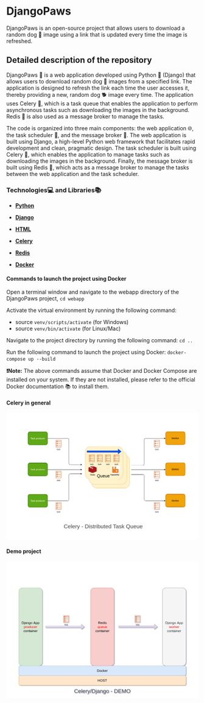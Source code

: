 # DjangoPaws

DjangoPaws is an open-source project that allows users to download a random dog 🐶 image using a link that is updated every time the image is refreshed.

## Detailed description of the repository

DjangoPaws 🐾 is a web application developed using Python 🐍 (Django) that allows users to download random dog 🐶 images from a specified link. The application is designed to refresh the link each time the user accesses it, thereby providing a new, random dog 🐕 image every time. The application uses Celery 🌿, which is a task queue that enables the application to perform asynchronous tasks such as downloading the images in the background. Redis 🚀 is also used as a message broker to manage the tasks.

The code is organized into three main components: the web application 🌐, the task scheduler 📆, and the message broker 📨. The web application is built using Django, a high-level Python web framework that facilitates rapid development and clean, pragmatic design. The task scheduler is built using Celery 🌿, which enables the application to manage tasks such as downloading the images in the background. Finally, the message broker is built using Redis 🚀, which acts as a message broker to manage the tasks between the web application and the task scheduler.

### Technologies💻 and Libraries📚

- **[Python](https://docs.python.org/3/)**

- **[Django](https://docs.djangoproject.com/en/3.2/)**

- **[HTML](https://developer.mozilla.org/en-US/docs/Web/HTML)**

- **[Celery](https://docs.celeryq.dev/en/stable/)**

- **[Redis](https://redis.io/)**

- **[Docker](https://www.docker.com/)**

#### Commands to launch the project using Docker

Open a terminal window and navigate to the webapp directory of the DjangoPaws project, `cd webapp`

Activate the virtual environment by running the following command:

- source `venv/scripts/activate` (for Windows)
- source `venv/bin/activate` (for Linux/Mac)

Navigate to the project directory by running the following command:
`cd ..`

Run the following command to launch the project using Docker:
`docker-compose up --build`

**❗️Note:** The above commands assume that Docker and Docker Compose are installed on your system. If they are not installed, please refer to the official Docker documentation 📚 to install them.

#### Celery in general
![celery at general](./celery_in_general.png)
#### Demo project
![celery at general](./demo_project.png)